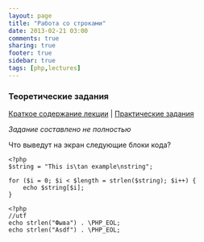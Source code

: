 ```yaml
---
layout: page
title: "Работа со строками"
date: 2013-02-21 03:00
comments: true
sharing: true
footer: true
sidebar: true
tags: [php,lectures]
---
```

### Теоретические задания

[Краткое содержание лекции](05-working-with-strings.html) |
[Практические задания](05-working-with-strings-practical-tasks.html)

*Задание составлено не полностью*

Что выведут на экран следующие блоки кода?

```
<?php
$string = "This is\tan example\nstring";

for ($i = 0; $i < $length = strlen($string); $i++) {
    echo $string[$i];
}
```

```
<?php
//utf
echo strlen("Фыва") . \PHP_EOL;
echo strlen("Asdf") . \PHP_EOL;
```
